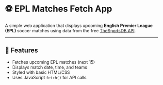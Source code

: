 
# ⚽ EPL Matches Fetch App

A simple web application that displays upcoming **English Premier League (EPL)** soccer matches using data from the free [TheSportsDB API](https://www.thesportsdb.com/api.php).

---

## 📌 Features

- Fetches upcoming EPL matches (next 15)
- Displays match date, time, and teams
- Styled with basic HTML/CSS
- Uses JavaScript `fetch()` for API calls
